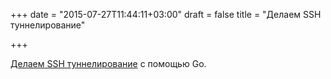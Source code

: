 +++
date = "2015-07-27T11:44:11+03:00"
draft = false
title = "Делаем SSH туннелирование"

+++

<p><a href="http://blog.ralch.com/tutorial/golang-ssh-tunneling/">Делаем SSH туннелирование</a> с помощью Go.</p>

